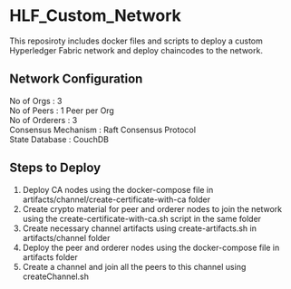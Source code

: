 # HLF_Custom_Network

This reposiroty includes docker files and scripts to deploy a custom Hyperledger Fabric network and deploy chaincodes to the network.

## Network Configuration

No of Orgs : 3  
No of Peers : 1 Peer per Org  
No of Orderers : 3  
Consensus Mechanism : Raft Consensus Protocol  
State Database : CouchDB  

## Steps to Deploy

1. Deploy CA nodes using the docker-compose file in artifacts/channel/create-certificate-with-ca folder
2. Create crypto material for peer and orderer nodes to join the network using the create-certificate-with-ca.sh script in the same folder
3. Create necessary channel artifacts using create-artifacts.sh in artifacts/channel folder
4. Deploy the peer and orderer nodes using the docker-compose file in artifacts folder
5. Create a channel and join all the peers to this channel using createChannel.sh
